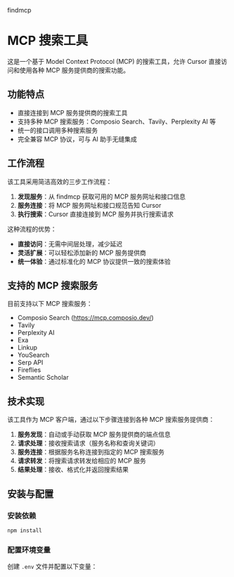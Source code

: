 findmcp

# MCP 搜索工具

这是一个基于 Model Context Protocol (MCP) 的搜索工具，允许 Cursor 直接访问和使用各种 MCP 服务提供商的搜索功能。

## 功能特点

- 直接连接到 MCP 服务提供商的搜索工具
- 支持多种 MCP 搜索服务：Composio Search、Tavily、Perplexity AI 等
- 统一的接口调用多种搜索服务
- 完全兼容 MCP 协议，可与 AI 助手无缝集成

## 工作流程

该工具采用简洁高效的三步工作流程：

1. **发现服务**：从 findmcp 获取可用的 MCP 服务网址和接口信息
2. **服务连接**：将 MCP 服务网址和接口规范告知 Cursor
3. **执行搜索**：Cursor 直接连接到 MCP 服务并执行搜索请求

这种流程的优势：
- **直接访问**：无需中间层处理，减少延迟
- **灵活扩展**：可以轻松添加新的 MCP 服务提供商
- **统一体验**：通过标准化的 MCP 协议提供一致的搜索体验

## 支持的 MCP 搜索服务

目前支持以下 MCP 搜索服务：

- Composio Search (https://mcp.composio.dev/)
- Tavily
- Perplexity AI
- Exa
- Linkup
- YouSearch
- Serp API
- Fireflies
- Semantic Scholar

## 技术实现

该工具作为 MCP 客户端，通过以下步骤连接到各种 MCP 搜索服务提供商：

1. **服务发现**：自动或手动获取 MCP 服务提供商的端点信息
2. **请求处理**：接收搜索请求（服务名称和查询关键词）
3. **服务连接**：根据服务名称连接到指定的 MCP 搜索服务
4. **请求转发**：将搜索请求转发给相应的 MCP 服务
5. **结果处理**：接收、格式化并返回搜索结果

## 安装与配置

### 安装依赖

```bash
npm install
```

### 配置环境变量

创建 `.env` 文件并配置以下变量：
